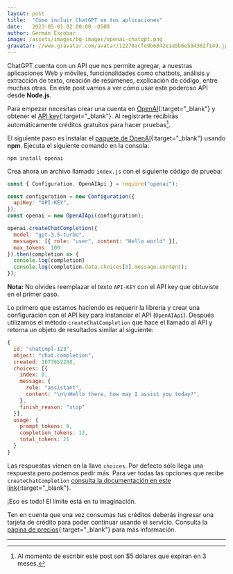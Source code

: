 ```yaml
---
layout: post
title:  "Cómo incluir ChatGPT en tus aplicaciones"
date:   2023-05-01 02:00:00 -0500
author: Germán Escobar
image: /assets/images/bg-images/openai-chatgpt.png
gravatar: //www.gravatar.com/avatar/12270acfe9b6842e1a5b6e594382f149.jpg?s=80
---
```


ChatGPT cuenta con un API que nos permite agregar, a nuestras aplicaciones Web y móviles, funcionalidades como chatbots, análisis y extracción de texto, creación de resúmenes, explicación de código, entre muchas otras. En este post vamos a ver cómo usar este poderoso API desde **Node.js**.<!-- more -->

Para empezar necesitas crear una cuenta en [OpenAI](https://openai.com/){:target="\_blank"} y obtener el [API key](https://beta.openai.com/account/api-keys){:target="\_blank"}. Al registrarte recibirás automáticamente créditos gratuitos para hacer pruebas[^1].

El siguiente paso es instalar el [paquete de OpenAI](https://www.npmjs.com/package/openai){:target="\_blank"} usando **npm**. Ejecuta el siguiente comando en la consola:

```
npm install openai
```

Crea ahora un archivo llamado `index.js` con el siguiente código de prueba:

```js
const { Configuration, OpenAIApi } = require("openai");

const configuration = new Configuration({
  apiKey: "API-KEY",
});
const openai = new OpenAIApi(configuration);

openai.createChatCompletion({
  model: "gpt-3.5-turbo",
  messages: [{ role: "user", content: "Hello world" }],
  max_tokens: 100
}).then(completion => {
  console.log(completion)
  console.log(completion.data.choices[0].message.content);
});
```

**Nota:** No olvides reemplazar el texto `API-KEY` con el API key que obtuviste en el primer paso.

Lo primero que estamos haciendo es requerir la librería y crear una configuración con el API key para instanciar el API (`OpenAIApi`). Después utilizamos el método `createChatCompletion` que hace el llamado al API y retorna un objeto de resultados similar al siguiente:

```js
{
  id: "chatcmpl-123",
  object: "chat.completion",
  created: 1677652288,
  choices: [{
    index: 0,
    message: {
      role: "assistant",
      content: "\n\nHello there, how may I assist you today?",
    },
    finish_reason: "stop"
  }],
  usage: {
    prompt_tokens: 9,
    completion_tokens: 12,
    total_tokens: 21
  }
}
```

Las respuestas vienen en la llave `choices`. Por defecto sólo llega una respuesta pero podemos pedir más. Para ver todas las opciones que recibe `createChatCompletion` [consulta la documentación en este link](https://platform.openai.com/docs/api-reference/chat/create){:target="\_blank"}.

¡Eso es todo! El límite está en tu imaginación.

Ten en cuenta que una vez consumas tus créditos deberás ingresar una tarjeta de crédito para poder continuar usando el servicio. Consulta la [página de precios](https://openai.com/pricing#language-models){:target="\_blank"} para más información.



---

[^1]: Al momento de escribir este post son $5 dólares que expiran en 3 meses.